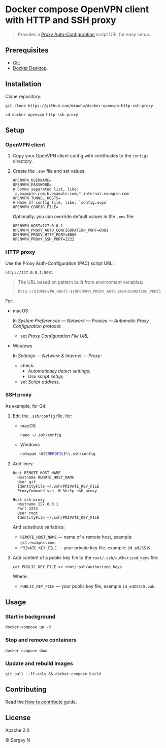 # Docker compose OpenVPN client with HTTP and SSH proxy

> Provides a [Proxy Auto-Configuration][pac] script URL for easy setup.

[pac]: https://en.wikipedia.org/wiki/Proxy_auto-config

## Prerequisites

- [Git][g];
- [Docker Desktop][d].

[g]: https://git-scm.com/
[d]: https://www.docker.com/products/docker-desktop

## Installation

Clone repository:

```
git clone https://github.com/mrauhu/docker-openvpn-http-ssh-proxy
```

```
cd docker-openvpn-http-ssh-proxy
```

## Setup

### OpenVPN client

1. Copy your OpenVPN client config with certificates to the `config/` directory.

2. Create the `.env` file and set values:

   ```shell
   OPENVPN_USERNAME=
   OPENVPN_PASSWORD=
   # Comma separated list, like: `a.example.com,b.example.com,*.internal.example.com`
   OPENVPN_TUNNEL_HOSTS=
   # Name of config file, like: `config.ovpn`
   OPENVPN_CONFIG_FILE=
   ```

   Optionally, you can override default values in the `.env` file:

   ```shell
   OPENVPN_HOST=127.0.0.1
   OPENVPN_PROXY_AUTO_CONFIGURATION_PORT=8081
   OPENVPN_PROXY_HTTP_PORT=8080
   OPENVPN_PROXY_SSH_PORT=2222
   ```

### HTTP proxy

Use the Proxy Auth-Configuration (PAC) script URL:

```
http://127.0.0.1:8081
```

> The URL based on pattern built from environment variables:
>
> ```
> http://${OPENVPN_HOST}:${OPENVPN_PROXY_AUTO_CONFIGURATION_PORT}
> ```

For:

- macOS

  In _System Preferences — Network — Proxies — Automatic Proxy Configuration protocol_:

  - set _Proxy Configuration File URL_.

- Windows

  In _Settings — Network & Internet — Proxy_:

  - check:
    - _Automatically detect settings_;
    - _Use script setup_;
  - set _Script address_.

### SSH proxy

As example, for Git:

1. Edit the `.ssh/config` file, for:

   - macOS

     ```shell
     nano ~/.ssh/config
     ```

   - Windows

     ```cmd
     notepad %USERPROFILE%\.ssh\config
     ```

2. Add lines:

   ```
   Host REMOTE_HOST_NAME
     Hostname REMOTE_HOST_NAME
     User git
     IdentityFile ~/.ssh/PRIVATE_KEY_FILE
     ProxyCommand ssh -W %h:%p ssh-proxy

   Host ssh-proxy
     Hostname 127.0.0.1
     Port 2222
     User root
     IdentityFile ~/.ssh/PRIVATE_KEY_FILE
   ```

   And substitute variables:

   - `REMOTE_HOST_NAME` — name of a remote host, example: `git.example.com`;
   - `PRIVATE_KEY_FILE` — your private key file, example: `id_ed25519`.

3. Add content of a public key file to the `root/.ssh/authorized_keys` file:

   ```
   cat PUBLIC_KEY_FILE >> root/.ssh/authorized_keys
   ```

   Where:

   - `PUBLIC_KEY_FILE` — your public key file, example `id_ed25519.pub`.

## Usage

### Start in background

```
docker-compose up -d
```

### Stop and remove containers

```
docker-compose down
```

### Update and rebuild images

```
git pull --ff-only && docker-compose build
```

## Contributing

Read the [How to contribute](./CONTRIBUTING.md) guide.

## License

Apache 2.0

© Sergey N

